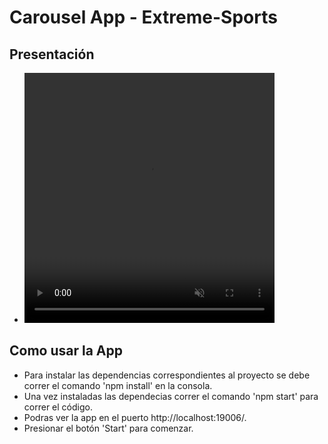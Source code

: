 # Carousel App - Extreme-Sports


## Presentación

- <video src="video.mp4" width="400" height="400" autoplay muted loop>

## Como usar la App

- Para instalar las dependencias correspondientes al proyecto se debe correr el comando 'npm install' en la consola.
- Una vez instaladas las dependecias correr el comando 'npm start' para correr el código.
- Podras ver la app en el puerto http://localhost:19006/. 
- Presionar el botón 'Start' para comenzar.
